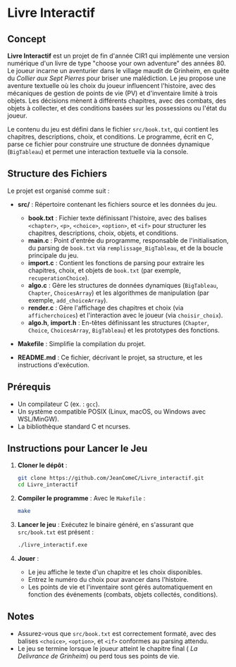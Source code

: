 # Livre Interactif

## Concept
**Livre Interactif** est un projet de fin d'année CIR1 qui implémente une version numérique d'un livre de type "choose your own adventure" des années 80. Le joueur incarne un aventurier dans le village maudit de Grinheim, en quête du *Collier aux Sept Pierres* pour briser une malédiction. Le jeu propose une aventure textuelle où les choix du joueur influencent l'histoire, avec des mécaniques de gestion de points de vie (PV) et d'inventaire limité à trois objets. Les décisions mènent à différents chapitres, avec des combats, des objets à collecter, et des conditions basées sur les possessions ou l'état du joueur.

Le contenu du jeu est défini dans le fichier `src/book.txt`, qui contient les chapitres, descriptions, choix, et conditions. Le programme, écrit en C, parse ce fichier pour construire une structure de données dynamique (`BigTableau`) et permet une interaction textuelle via la console.

## Structure des Fichiers
Le projet est organisé comme suit :

- **src/** : Répertoire contenant les fichiers source et les données du jeu.
  - **book.txt** : Fichier texte définissant l'histoire, avec des balises `<chapter>`, `<p>`, `<choice>`, `<option>`, et `<if>` pour structurer les chapitres, descriptions, choix, objets, et conditions.
  - **main.c** : Point d'entrée du programme, responsable de l'initialisation, du parsing de `book.txt` via `remplissage_BigTableau`, et de la boucle principale du jeu.
  - **import.c** : Contient les fonctions de parsing pour extraire les chapitres, choix, et objets de `book.txt` (par exemple, `recuperationChoice`).
  - **algo.c** : Gère les structures de données dynamiques (`BigTableau`, `Chapter`, `ChoicesArray`) et les algorithmes de manipulation (par exemple, `add_choiceArray`).
  - **render.c** : Gère l'affichage des chapitres et choix (via `afficherchoices`) et l'interaction avec le joueur (via `choisir_choix`).
  - **algo.h**, **import.h** : En-têtes définissant les structures (`Chapter`, `Choice`, `ChoicesArray`, `BigTableau`) et les prototypes des fonctions.

- **Makefile** : Simplifie la compilation du projet.
- **README.md** : Ce fichier, décrivant le projet, sa structure, et les instructions d'exécution.

## Prérequis
- Un compilateur C (ex. : `gcc`).
- Un système compatible POSIX (Linux, macOS, ou Windows avec WSL/MinGW).
- La bibliothèque standard C et ncurses.

## Instructions pour Lancer le Jeu
1. **Cloner le dépôt** :
   ```bash
   git clone https://github.com/JeanComeC/Livre_interactif.git
   cd Livre_interactif
   ```

2. **Compiler le programme** :
   Avec le `Makefile` :
   ```bash
   make
   ```

3. **Lancer le jeu** :
   Exécutez le binaire généré, en s'assurant que `src/book.txt` est présent :
   ```bash
   ./livre_interactif.exe
   ```

4. **Jouer** :
   - Le jeu affiche le texte d'un chapitre et les choix disponibles.
   - Entrez le numéro du choix pour avancer dans l'histoire.
   - Les points de vie et l'inventaire sont gérés automatiquement en fonction des événements (combats, objets collectés, conditions).

## Notes
- Assurez-vous que `src/book.txt` est correctement formaté, avec des balises `<choice>`, `<option>`, et `<if>` conformes au parsing attendu.
- Le jeu se termine lorsque le joueur atteint le chapitre final ( *La Delivrance de Grinheim*) ou perd tous ses points de vie.